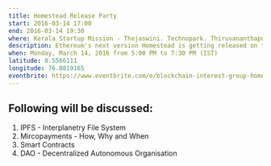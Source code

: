 ```yaml
---
title: Homestead Release Party
start: 2016-03-14 17:00
end: 2016-03-14 19:30
where: Kerala Startup Mission - Thejaswini. Technopark. Thiruvananthapuram.
description: Ethereum's next version Homestead is getting released on this same day! So, we are holding a release party!
when: Monday, March 14, 2016 from 5:00 PM to 7:30 PM (IST)
latitude: 8.5566111
longitude: 76.8819165
eventbrite: https://www.eventbrite.com/e/blockchain-interest-group-homestead-release-party-tickets-22721407341
---
```



## Following will be discussed:
 1. IPFS - Interplanetry File System
 2. Mircopayments - How, Why and When
 3. Smart Contracts
 4. DAO - Decentralized Autonomous Organisation
